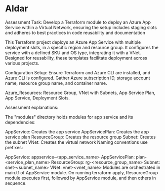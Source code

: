 # Aldar
Assessment Task: Develop a Terraform module to deploy an Azure App Service within a Virtual Network, ensuring the setup includes staging slots and adheres to best practices in code reusability and documentation

This Terraform project deploys an Azure App Service with multiple deployment slots, in a specific region and resource group. It configures the service with a defined SKU and OS type, integrating it with a VNet. Designed for reusability, these templates facilitate deployment across various projects.


Configuration Setup: Ensure Terraform and Azure CLI are installed, and Azure CLI is configured. Gather Azure subscription ID, storage account name, resource group name, and container name.

Azure_Resources: Resource Group, VNet with Subnets, App Service Plan, App Service, Deployment Slots.

Assessment explanations: 

The "modules" directory holds modules for app service and its dependencies:

AppService: Creates the app service
AppServicePlan: Creates the app service plan
ResourceGroup: Creates the resource group
Subnet: Creates the subnet
VNet: Creates the virtual network
Naming conventions use prefixes:

AppService: appservice-<app_service_name>
AppServicePlan: plan-<service_plan_name>
ResourceGroup: rg-<resource_group_name>
Subnet: snet-<subnet_name>
VNet: vnet-<vnet_name>
Modules are orchestrated in main.tf of AppService module. On running terraform apply, ResourceGroup module executes first, followed by AppService module, and then others in sequence.

